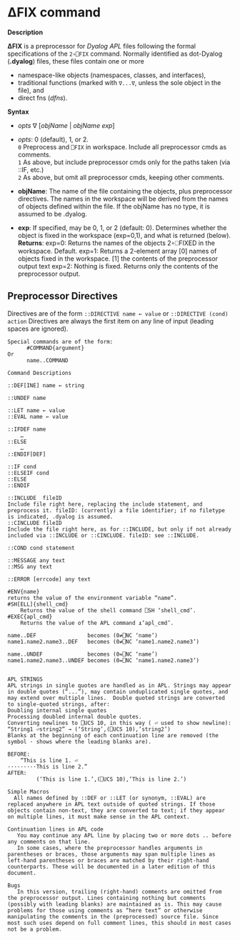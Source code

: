 # ∆FIX command
__Description__

__∆FIX__ is a preprocessor for _Dyalog APL_ files following the formal specifications of the `2∘⎕FIX` command. Normally identified as dot-Dyalog (__.dyalog__) files, these files contain one or more 
* namespace-like objects (namespaces, classes, and interfaces), 
* traditional functions (marked with `∇...∇`, unless the sole object in the file), and 
* direct fns (_dfns_).

__Syntax__
   - _opts_ ∇  [_objName_ | _objName exp_]
   
   - _opts_: 0 (default), 1, or 2.  <BR>
         `0` Preprocess and `⎕FIX` in workspace. Include all preprocessor cmds as comments. <BR>
         `1` As above, but include preprocessor  cmds only for the paths taken (via ::IF, etc.) <BR>
         `2`  As above, but omit all preprocessor cmds, keeping other comments. <BR>
	
   - __objName__:  The name of the file containing the objects, plus preprocessor directives. The names in the workspace will be derived from the names of objects defined within the file. If the objName has no type, it is assumed to be .dyalog.
	
   -  __exp__: 
If specified, may be 0, 1, or 2 (default: 0). Determines whether the object is fixed in the workspace (exp=0,1), and what is returned (below).
    __Returns__: 
      exp=0: Returns the names of the objects 2∘⎕FIXED in the workspace. Default.
      exp=1: Returns a 2-element array
              [0] names of objects fixed in the workspace.
              [1] the contents of the preprocessor output text
      exp=2: Nothing is fixed. Returns only the contents of the preprocessor output. 

## Preprocessor Directives

Directives are of the form ``::DIRECTIVE name ← value`` or ``::DIRECTIVE (cond) action``
Directives are always the first item on any line of input (leading spaces are ignored).

```APL
Special commands are of the form:
      #COMMAND{argument}
Or
      name..COMMAND

Command Descriptions

::DEF[INE] name ← string

::UNDEF name

::LET name ← value
::EVAL name ← value 

::IFDEF name
    …
::ELSE    
    …
::ENDIF[DEF]

::IF cond
::ELSEIF cond
::ELSE
::ENDIF

::INCLUDE  fileID
Include file right here, replacing the include statement, and preprocess it. fileID: (currently) a file identifier; if no filetype is indicated, .dyalog is assumed.
::CINCLUDE fileID
Include the file right here, as for ::INCLUDE, but only if not already included via ::INCLUDE or ::CINCLUDE. fileID: see ::INCLUDE.

::COND cond statement

::MESSAGE any text
::MSG any text

::ERROR [errcode] any text

#ENV{name}		
returns the value of the environment variable “name”.
#SH[ELL]{shell_cmd}
	Returns the value of the shell command ⎕SH ‘shell_cmd’.
#EXEC{apl_cmd}
	Returns the value of the APL command ⍎‘apl_cmd’.

name..DEF                becomes (0≠⎕NC ‘name’)
name1.name2.name3..DEF   becomes (0≠⎕NC ‘name1.name2.name3’)

name..UNDEF              becomes (0=⎕NC ‘name’)
name1.name2.name3..UNDEF becomes (0=⎕NC ‘name1.name2.name3’)


APL STRINGS
APL strings in single quotes are handled as in APL. Strings may appear in double quotes (“...”), may contain unduplicated single quotes, and may extend over multiple lines.  Double quoted strings are converted to single-quoted strings, after:
Doubling internal single quotes
Processing doubled internal double quotes.
Converting newlines to ⎕UCS 10, in this way ( ⏎ used to show newline):
“String1 ⏎string2” → (‘String’,(⎕UCS 10),’string2’)
Blanks at the beginning of each continuation line are removed (the symbol · shows where the leading blanks are).

BEFORE:
	“This is line 1. ⏎       
·········This is line 2.”  
AFTER:
         (‘This is line 1.’,(⎕UCS 10),’This is line 2.’)

Simple Macros
  All names defined by ::DEF or ::LET (or synonym, ::EVAL) are replaced anywhere in APL text outside of quoted strings. If those objects contain non-text, they are converted to text; if they appear on multiple lines, it must make sense in the APL context.

Continuation lines in APL code
   You may continue any APL line by placing two or more dots .. before any comments on that line.
   In some cases, where the preprocessor handles arguments in parentheses or braces, those arguments may span multiple lines as left-hand parentheses or braces are matched by their right-hand counterparts. These will be documented in a later edition of this document.

Bugs
   In this version, trailing (right-hand) comments are omitted from the preprocessor output. Lines containing nothing but comments (possibly with leading blanks) are maintained as is. This may cause problems for those using comments as “here text” or otherwise manipulating the comments in the (preprocessed) source file. Since most such uses depend on full comment lines, this should in most cases not be a problem.
```

